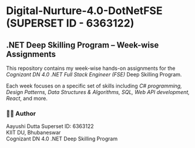 # Digital-Nurture-4.0-DotNetFSE (SUPERSET ID - 6363122)

## .NET Deep Skilling Program – Week-wise Assignments

This repository contains my week-wise hands-on assignments for the *Cognizant DN 4.0 .NET Full Stack Engineer (FSE)* Deep Skilling Program.

Each week focuses on a specific set of skills including *C# programming, Design Patterns, Data Structures & Algorithms, SQL, Web API development, React*, and more.

### 👨‍🎓 Author

Aayushi Dutta
Superset ID: 6363122  
KIIT DU, Bhubaneswar  
Cognizant DN 4.0 .NET Deep Skilling Program
